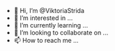 - 👋 Hi, I’m @ViktoriaStrida
- 👀 I’m interested in ...
- 🌱 I’m currently learning ...
- 💞️ I’m looking to collaborate on ...
- 📫 How to reach me ...

<!---
ViktoriaStrida/ViktoriaStrida is a ✨ special ✨ repository because its `README.md` (this file) appears on your GitHub profile.
You can click the Preview link to take a look at your changes.
--->
